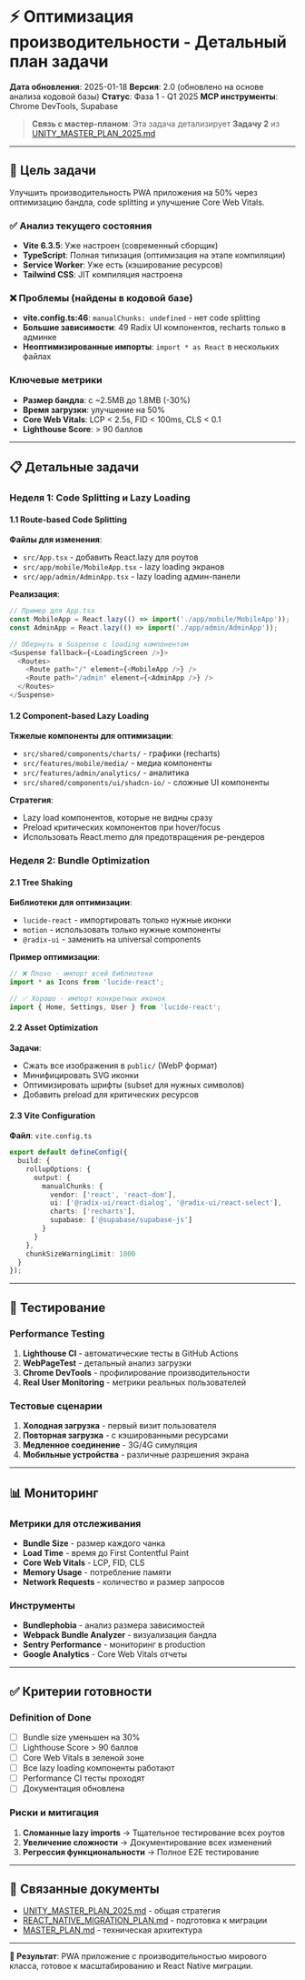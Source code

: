 # ⚡ Оптимизация производительности - Детальный план задачи

**Дата обновления**: 2025-01-18
**Версия**: 2.0 (обновлено на основе анализа кодовой базы)
**Статус**: Фаза 1 - Q1 2025
**MCP инструменты**: Chrome DevTools, Supabase

> **Связь с мастер-планом**: Эта задача детализирует **Задачу 2** из [UNITY_MASTER_PLAN_2025.md](../UNITY_MASTER_PLAN_2025.md)

---

## 🎯 Цель задачи

Улучшить производительность PWA приложения на 50% через оптимизацию бандла, code splitting и улучшение Core Web Vitals.

### ✅ Анализ текущего состояния
- **Vite 6.3.5**: Уже настроен (современный сборщик)
- **TypeScript**: Полная типизация (оптимизация на этапе компиляции)
- **Service Worker**: Уже есть (кэширование ресурсов)
- **Tailwind CSS**: JIT компиляция настроена

### ❌ Проблемы (найдены в кодовой базе)
- **vite.config.ts:46**: `manualChunks: undefined` - нет code splitting
- **Большие зависимости**: 49 Radix UI компонентов, recharts только в админке
- **Неоптимизированные импорты**: `import * as React` в нескольких файлах

### Ключевые метрики
- **Размер бандла**: с ~2.5MB до 1.8MB (-30%)
- **Время загрузки**: улучшение на 50%
- **Core Web Vitals**: LCP < 2.5s, FID < 100ms, CLS < 0.1
- **Lighthouse Score**: > 90 баллов

---

## 📋 Детальные задачи

### Неделя 1: Code Splitting и Lazy Loading

#### 1.1 Route-based Code Splitting
**Файлы для изменения**:
- `src/App.tsx` - добавить React.lazy для роутов
- `src/app/mobile/MobileApp.tsx` - lazy loading экранов
- `src/app/admin/AdminApp.tsx` - lazy loading админ-панели

**Реализация**:
```typescript
// Пример для App.tsx
const MobileApp = React.lazy(() => import('./app/mobile/MobileApp'));
const AdminApp = React.lazy(() => import('./app/admin/AdminApp'));

// Обернуть в Suspense с loading компонентом
<Suspense fallback={<LoadingScreen />}>
  <Routes>
    <Route path="/" element={<MobileApp />} />
    <Route path="/admin" element={<AdminApp />} />
  </Routes>
</Suspense>
```

#### 1.2 Component-based Lazy Loading
**Тяжелые компоненты для оптимизации**:
- `src/shared/components/charts/` - графики (recharts)
- `src/features/mobile/media/` - медиа компоненты
- `src/features/admin/analytics/` - аналитика
- `src/shared/components/ui/shadcn-io/` - сложные UI компоненты

**Стратегия**:
- Lazy load компонентов, которые не видны сразу
- Preload критических компонентов при hover/focus
- Использовать React.memo для предотвращения ре-рендеров

### Неделя 2: Bundle Optimization

#### 2.1 Tree Shaking
**Библиотеки для оптимизации**:
- `lucide-react` - импортировать только нужные иконки
- `motion` - использовать только нужные компоненты
- `@radix-ui` - заменить на universal components

**Пример оптимизации**:
```typescript
// ❌ Плохо - импорт всей библиотеки
import * as Icons from 'lucide-react';

// ✅ Хорошо - импорт конкретных иконок
import { Home, Settings, User } from 'lucide-react';
```

#### 2.2 Asset Optimization
**Задачи**:
- Сжать все изображения в `public/` (WebP формат)
- Минифицировать SVG иконки
- Оптимизировать шрифты (subset для нужных символов)
- Добавить preload для критических ресурсов

#### 2.3 Vite Configuration
**Файл**: `vite.config.ts`
```typescript
export default defineConfig({
  build: {
    rollupOptions: {
      output: {
        manualChunks: {
          vendor: ['react', 'react-dom'],
          ui: ['@radix-ui/react-dialog', '@radix-ui/react-select'],
          charts: ['recharts'],
          supabase: ['@supabase/supabase-js']
        }
      }
    },
    chunkSizeWarningLimit: 1000
  }
});
```

---

## 🧪 Тестирование

### Performance Testing
1. **Lighthouse CI** - автоматические тесты в GitHub Actions
2. **WebPageTest** - детальный анализ загрузки
3. **Chrome DevTools** - профилирование производительности
4. **Real User Monitoring** - метрики реальных пользователей

### Тестовые сценарии
1. **Холодная загрузка** - первый визит пользователя
2. **Повторная загрузка** - с кэшированными ресурсами
3. **Медленное соединение** - 3G/4G симуляция
4. **Мобильные устройства** - различные разрешения экрана

---

## 📊 Мониторинг

### Метрики для отслеживания
- **Bundle Size** - размер каждого чанка
- **Load Time** - время до First Contentful Paint
- **Core Web Vitals** - LCP, FID, CLS
- **Memory Usage** - потребление памяти
- **Network Requests** - количество и размер запросов

### Инструменты
- **Bundlephobia** - анализ размера зависимостей
- **Webpack Bundle Analyzer** - визуализация бандла
- **Sentry Performance** - мониторинг в production
- **Google Analytics** - Core Web Vitals отчеты

---

## ✅ Критерии готовности

### Definition of Done
- [ ] Bundle size уменьшен на 30%
- [ ] Lighthouse Score > 90 баллов
- [ ] Core Web Vitals в зеленой зоне
- [ ] Все lazy loading компоненты работают
- [ ] Performance CI тесты проходят
- [ ] Документация обновлена

### Риски и митигация
1. **Сломанные lazy imports** → Тщательное тестирование всех роутов
2. **Увеличение сложности** → Документирование всех изменений
3. **Регрессия функциональности** → Полное E2E тестирование

---

## 🔗 Связанные документы

- [UNITY_MASTER_PLAN_2025.md](../UNITY_MASTER_PLAN_2025.md) - общая стратегия
- [REACT_NATIVE_MIGRATION_PLAN.md](../REACT_NATIVE_MIGRATION_PLAN.md) - подготовка к миграции
- [MASTER_PLAN.md](../MASTER_PLAN.md) - техническая архитектура

---

**🎯 Результат**: PWA приложение с производительностью мирового класса, готовое к масштабированию и React Native миграции.
